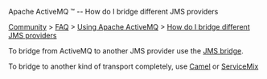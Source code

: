Apache ActiveMQ ™ -- How do I bridge different JMS providers 

[Community](community.html) > [FAQ](faq.html) > [Using Apache ActiveMQ](using-apache-activemq.html) > [How do I bridge different JMS providers](how-do-i-bridge-different-jms-providers.html)


To bridge from ActiveMQ to another JMS provider use the [JMS bridge](jms-to-jms-bridge.html).

To bridge to another kind of transport completely, use [Camel](http://camel.apache.org) or [ServiceMix](http://servicemix.apache.org)

